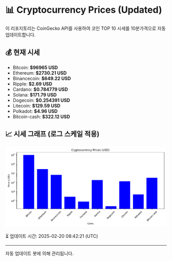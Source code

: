 
# 📊 Cryptocurrency Prices (Updated)

이 리포지토리는 CoinGecko API를 사용하여 코인 TOP 10 시세를 10분가격으로 자동 업데이트합니다.

## 💰 현재 시세
- Bitcoin: **$96965 USD**
- Ethereum: **$2730.21 USD**
- Binancecoin: **$649.22 USD**
- Ripple: **$2.69 USD**
- Cardano: **$0.784779 USD**
- Solana: **$171.79 USD**
- Dogecoin: **$0.254391 USD**
- Litecoin: **$129.59 USD**
- Polkadot: **$4.96 USD**
- Bitcoin-cash: **$322.12 USD**

## 📈 시세 그래프 (로그 스케일 적용)
![Crypto Prices](crypto_prices.png)

⏳ 업데이트 시간: 2025-02-20 08:42:21 (UTC)

---
자동 업데이트 봇에 의해 관리됩니다.
